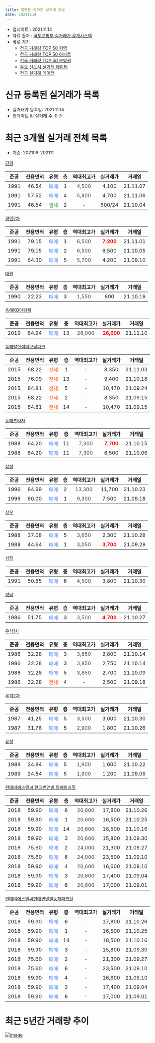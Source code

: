 ```yaml
---
title: 발한동 아파트 실거래 정보
date: 20211114
---
```


* 업데이트 : 2021.11.14
* 자료 출처 : [국토교통부 실거래가 공개시스템](http://rt.molit.go.kr)
* 바로 가기
    * [전국 거래량 TOP 50 지역](https://apt-info.github.io/apt-trade-info/tr)
    * [전국 거래량 TOP 50 아파트](https://apt-info.github.io/apt-trade-info/ta)
    * [전국 거래량 TOP 50 분양권](https://apt-info.github.io/apt-trade-info/tb)
    * [주요 신도시 실거래 데이터](https://apt-info.github.io/apt-trade-info/newtown)
    * [전국 실거래 데이터](https://apt-info.github.io/apt-trade-info/all)



<script async src="https://pagead2.googlesyndication.com/pagead/js/adsbygoogle.js"></script>
<!-- 기본광고 -->
<ins class="adsbygoogle"
     style="display:block"
     data-ad-client="ca-pub-1142216861245946"
     data-ad-slot="4805727019"
     data-ad-format="auto"
     data-full-width-responsive="true"></ins>
<script>
     (adsbygoogle = window.adsbygoogle || []).push({});
</script>


# 신규 등록된 실거래가 목록

* 실거래가 등록일: 2021.11.14
* 업데이트 된 실거래 수: 0 건




<script async src="https://pagead2.googlesyndication.com/pagead/js/adsbygoogle.js"></script>
<!-- 기본광고 -->
<ins class="adsbygoogle"
     style="display:block"
     data-ad-client="ca-pub-1142216861245946"
     data-ad-slot="4805727019"
     data-ad-format="auto"
     data-full-width-responsive="true"></ins>
<script>
     (adsbygoogle = window.adsbygoogle || []).push({});
</script>


# 최근 3개월 실거래 전체 목록
* 기준: 202109-202111


[강경](https://search.naver.com/search.naver?query=%EA%B0%95%EA%B2%BD)

|준공|전용면적|유형|층|역대최고가|실거래가|거래일|
|:---:|:---:|:---:|:---:|:---:|:---:|:---:|
|1991|46.54|<span style="color:#4285F3">매매</span>|1|<span style="color:#444444">4,500</span>|4,100|21.11.07|
|1991|57.52|<span style="color:#4285F3">매매</span>|4|<span style="color:#444444">5,800</span>|4,700|21.11.06|
|1991|46.54|<span style="color:#34A853">월세</span>|2|<span style="color:#444444">-</span>|500/24|21.10.04|

[경민2차](https://search.naver.com/search.naver?query=%EA%B2%BD%EB%AF%BC2%EC%B0%A8)

|준공|전용면적|유형|층|역대최고가|실거래가|거래일|
|:---:|:---:|:---:|:---:|:---:|:---:|:---:|
|1991|79.15|<span style="color:#4285F3">매매</span>|1|<span style="color:#444444">6,500</span>|<b><span style="color:#FF0000">7,200</span></b>|21.11.01|
|1991|79.15|<span style="color:#4285F3">매매</span>|2|<span style="color:#444444">6,500</span>|6,500|21.10.05|
|1991|64.30|<span style="color:#4285F3">매매</span>|5|<span style="color:#444444">5,700</span>|4,200|21.09.10|

[대원](https://search.naver.com/search.naver?query=%EB%8C%80%EC%9B%90)

|준공|전용면적|유형|층|역대최고가|실거래가|거래일|
|:---:|:---:|:---:|:---:|:---:|:---:|:---:|
|1990|22.23|<span style="color:#4285F3">매매</span>|3|<span style="color:#444444">1,550</span>|800|21.10.19|

[동해KD아람채](https://search.naver.com/search.naver?query=%EB%8F%99%ED%95%B4KD%EC%95%84%EB%9E%8C%EC%B1%84)

|준공|전용면적|유형|층|역대최고가|실거래가|거래일|
|:---:|:---:|:---:|:---:|:---:|:---:|:---:|
|2019|84.94|<span style="color:#4285F3">매매</span>|13|<span style="color:#444444">26,000</span>|<b><span style="color:#FF0000">26,600</span></b>|21.11.10|

[동해발한석미모닝파크](https://search.naver.com/search.naver?query=%EB%8F%99%ED%95%B4%EB%B0%9C%ED%95%9C%EC%84%9D%EB%AF%B8%EB%AA%A8%EB%8B%9D%ED%8C%8C%ED%81%AC)

|준공|전용면적|유형|층|역대최고가|실거래가|거래일|
|:---:|:---:|:---:|:---:|:---:|:---:|:---:|
|2015|68.22|<span style="color:#FF5A00">전세</span>|1|<span style="color:#444444">-</span>|8,350|21.11.03|
|2015|76.09|<span style="color:#FF5A00">전세</span>|13|<span style="color:#444444">-</span>|9,400|21.10.18|
|2015|84.81|<span style="color:#FF5A00">전세</span>|5|<span style="color:#444444">-</span>|10,470|21.09.24|
|2015|68.22|<span style="color:#FF5A00">전세</span>|2|<span style="color:#444444">-</span>|8,350|21.09.15|
|2015|84.81|<span style="color:#FF5A00">전세</span>|14|<span style="color:#444444">-</span>|10,470|21.09.15|

[동해프라자](https://search.naver.com/search.naver?query=%EB%8F%99%ED%95%B4%ED%94%84%EB%9D%BC%EC%9E%90)

|준공|전용면적|유형|층|역대최고가|실거래가|거래일|
|:---:|:---:|:---:|:---:|:---:|:---:|:---:|
|1988|64.20|<span style="color:#4285F3">매매</span>|11|<span style="color:#444444">7,300</span>|<b><span style="color:#FF0000">7,700</span></b>|21.10.15|
|1988|64.20|<span style="color:#4285F3">매매</span>|11|<span style="color:#444444">7,300</span>|6,500|21.10.06|

[삼성](https://search.naver.com/search.naver?query=%EC%82%BC%EC%84%B1)

|준공|전용면적|유형|층|역대최고가|실거래가|거래일|
|:---:|:---:|:---:|:---:|:---:|:---:|:---:|
|1996|84.99|<span style="color:#4285F3">매매</span>|2|<span style="color:#444444">13,300</span>|11,700|21.10.23|
|1996|60.00|<span style="color:#4285F3">매매</span>|1|<span style="color:#444444">9,300</span>|7,500|21.09.18|

[삼우](https://search.naver.com/search.naver?query=%EC%82%BC%EC%9A%B0)

|준공|전용면적|유형|층|역대최고가|실거래가|거래일|
|:---:|:---:|:---:|:---:|:---:|:---:|:---:|
|1988|37.08|<span style="color:#4285F3">매매</span>|5|<span style="color:#444444">3,650</span>|2,300|21.10.28|
|1988|44.64|<span style="color:#4285F3">매매</span>|1|<span style="color:#444444">3,050</span>|<b><span style="color:#FF0000">3,700</span></b>|21.09.29|

[삼화](https://search.naver.com/search.naver?query=%EC%82%BC%ED%99%94)

|준공|전용면적|유형|층|역대최고가|실거래가|거래일|
|:---:|:---:|:---:|:---:|:---:|:---:|:---:|
|1991|50.85|<span style="color:#4285F3">매매</span>|6|<span style="color:#444444">4,500</span>|3,800|21.10.30|

[성남](https://search.naver.com/search.naver?query=%EC%84%B1%EB%82%A8)

|준공|전용면적|유형|층|역대최고가|실거래가|거래일|
|:---:|:---:|:---:|:---:|:---:|:---:|:---:|
|1986|51.75|<span style="color:#4285F3">매매</span>|3|<span style="color:#444444">3,500</span>|<b><span style="color:#FF0000">4,700</span></b>|21.10.27|

[우석1차](https://search.naver.com/search.naver?query=%EC%9A%B0%EC%84%9D1%EC%B0%A8)

|준공|전용면적|유형|층|역대최고가|실거래가|거래일|
|:---:|:---:|:---:|:---:|:---:|:---:|:---:|
|1986|32.28|<span style="color:#4285F3">매매</span>|3|<span style="color:#444444">3,850</span>|2,800|21.10.14|
|1986|32.28|<span style="color:#4285F3">매매</span>|3|<span style="color:#444444">3,850</span>|2,750|21.10.14|
|1986|32.28|<span style="color:#4285F3">매매</span>|5|<span style="color:#444444">3,850</span>|2,700|21.10.09|
|1986|32.28|<span style="color:#FF5A00">전세</span>|4|<span style="color:#444444">-</span>|2,500|21.09.18|

[우석2차](https://search.naver.com/search.naver?query=%EC%9A%B0%EC%84%9D2%EC%B0%A8)

|준공|전용면적|유형|층|역대최고가|실거래가|거래일|
|:---:|:---:|:---:|:---:|:---:|:---:|:---:|
|1987|41.25|<span style="color:#4285F3">매매</span>|5|<span style="color:#444444">3,500</span>|3,000|21.10.30|
|1987|31.76|<span style="color:#4285F3">매매</span>|5|<span style="color:#444444">2,900</span>|1,800|21.10.26|

[유성](https://search.naver.com/search.naver?query=%EC%9C%A0%EC%84%B1)

|준공|전용면적|유형|층|역대최고가|실거래가|거래일|
|:---:|:---:|:---:|:---:|:---:|:---:|:---:|
|1989|24.84|<span style="color:#4285F3">매매</span>|5|<span style="color:#444444">1,900</span>|1,600|21.10.22|
|1989|24.84|<span style="color:#4285F3">매매</span>|5|<span style="color:#444444">1,900</span>|1,200|21.09.06|

[현대비에스앤씨 현대썬앤빌 동해파크힐](https://search.naver.com/search.naver?query=%ED%98%84%EB%8C%80%EB%B9%84%EC%97%90%EC%8A%A4%EC%95%A4%EC%94%A8+%ED%98%84%EB%8C%80%EC%8D%AC%EC%95%A4%EB%B9%8C+%EB%8F%99%ED%95%B4%ED%8C%8C%ED%81%AC%ED%9E%90)

|준공|전용면적|유형|층|역대최고가|실거래가|거래일|
|:---:|:---:|:---:|:---:|:---:|:---:|:---:|
|2018|59.90|<span style="color:#4285F3">매매</span>|6|<span style="color:#444444">20,600</span>|17,800|21.10.26|
|2018|59.90|<span style="color:#4285F3">매매</span>|1|<span style="color:#444444">20,600</span>|16,500|21.10.25|
|2018|59.90|<span style="color:#4285F3">매매</span>|14|<span style="color:#444444">20,600</span>|18,500|21.10.16|
|2018|59.90|<span style="color:#4285F3">매매</span>|3|<span style="color:#444444">20,600</span>|15,800|21.09.30|
|2018|75.60|<span style="color:#4285F3">매매</span>|2|<span style="color:#444444">24,000</span>|21,300|21.09.27|
|2018|75.60|<span style="color:#4285F3">매매</span>|6|<span style="color:#444444">24,000</span>|23,500|21.09.10|
|2018|59.90|<span style="color:#4285F3">매매</span>|4|<span style="color:#444444">20,600</span>|16,600|21.09.10|
|2018|59.90|<span style="color:#4285F3">매매</span>|3|<span style="color:#444444">20,600</span>|17,400|21.09.04|
|2018|59.90|<span style="color:#4285F3">매매</span>|6|<span style="color:#444444">20,600</span>|17,000|21.09.01|

[현대비에스앤씨현대썬앤빌동해파크힐](https://search.naver.com/search.naver?query=%ED%98%84%EB%8C%80%EB%B9%84%EC%97%90%EC%8A%A4%EC%95%A4%EC%94%A8%ED%98%84%EB%8C%80%EC%8D%AC%EC%95%A4%EB%B9%8C%EB%8F%99%ED%95%B4%ED%8C%8C%ED%81%AC%ED%9E%90)

|준공|전용면적|유형|층|역대최고가|실거래가|거래일|
|:---:|:---:|:---:|:---:|:---:|:---:|:---:|
|2018|59.90|<span style="color:#4285F3">매매</span>|6|<span style="color:#444444">-</span>|17,800|21.10.26|
|2018|59.90|<span style="color:#4285F3">매매</span>|1|<span style="color:#444444">-</span>|16,500|21.10.25|
|2018|59.90|<span style="color:#4285F3">매매</span>|14|<span style="color:#444444">-</span>|18,500|21.10.16|
|2018|59.90|<span style="color:#4285F3">매매</span>|3|<span style="color:#444444">-</span>|15,800|21.09.30|
|2018|75.60|<span style="color:#4285F3">매매</span>|2|<span style="color:#444444">-</span>|21,300|21.09.27|
|2018|75.60|<span style="color:#4285F3">매매</span>|6|<span style="color:#444444">-</span>|23,500|21.09.10|
|2018|59.90|<span style="color:#4285F3">매매</span>|4|<span style="color:#444444">-</span>|16,600|21.09.10|
|2018|59.90|<span style="color:#4285F3">매매</span>|3|<span style="color:#444444">-</span>|17,400|21.09.04|
|2018|59.90|<span style="color:#4285F3">매매</span>|6|<span style="color:#444444">-</span>|17,000|21.09.01|



<script async src="https://pagead2.googlesyndication.com/pagead/js/adsbygoogle.js"></script>
<!-- 기본광고 -->
<ins class="adsbygoogle"
     style="display:block"
     data-ad-client="ca-pub-1142216861245946"
     data-ad-slot="4805727019"
     data-ad-format="auto"
     data-full-width-responsive="true"></ins>
<script>
     (adsbygoogle = window.adsbygoogle || []).push({});
</script>


# 최근 5년간 거래량 추이


<div style="width:100%;">
    <canvas id="deal_progress" height="200"></canvas>
</div>

<script>
new Chart(document.getElementById("deal_progress"), {
    type: 'line',
    data: {
        labels: ['16.01','16.02','16.03','16.04','16.05','16.06','16.07','16.08','16.09','16.10','16.11','16.12','17.01','17.02','17.03','17.04','17.05','17.06','17.07','17.08','17.09','17.10','17.11','17.12','18.01','18.02','18.03','18.04','18.05','18.06','18.07','18.08','18.09','18.10','18.11','18.12','19.01','19.02','19.03','19.04','19.05','19.06','19.07','19.08','19.09','19.10','19.11','19.12','20.01','20.02','20.03','20.04','20.05','20.06','20.07','20.08','20.09','20.10','20.11','20.12','21.01','21.02','21.03','21.04','21.05','21.06','21.07','21.08','21.09','21.10','21.11'],
        datasets: [{
            label: '매매/분양권',
            data: [11,8,6,4,10,21,4,19,16,10,9,11,4,6,10,8,18,12,4,11,4,3,9,6,4,8,10,7,5,10,12,5,9,10,11,12,5,12,14,7,8,8,7,9,9,8,14,3,14,12,6,4,8,7,14,7,8,12,13,11,13,9,11,12,17,7,18,18,16,20,4],
            borderColor: "rgba(66, 133, 243, 1)",
            backgroundColor: "rgba(66, 133, 243, 0.05)",
            borderWidth: 1,
            pointRadius: 0,
            fill: false,
            lineTension: 0
        },{
            label: '전/월세',
            data: [0,0,3,2,2,1,2,175,6,1,1,1,2,95,13,5,2,0,1,173,18,4,1,2,1,1,2,1,3,2,7,186,26,17,10,4,5,7,13,11,3,1,7,2,155,21,4,4,6,10,9,9,11,11,7,5,4,6,4,11,3,7,10,3,5,1,2,4,4,2,1],
            borderColor: "rgba(255, 90, 0, 1)",
            backgroundColor: "rgba(255, 90, 0, 0.05)",
            borderWidth: 1,
            pointRadius: 0,
            fill: false,
            lineTension: 0
        },{
            label: '합계',
            data: [11,8,9,6,12,22,6,194,22,11,10,12,6,101,23,13,20,12,5,184,22,7,10,8,5,9,12,8,8,12,19,191,35,27,21,16,10,19,27,18,11,9,14,11,164,29,18,7,20,22,15,13,19,18,21,12,12,18,17,22,16,16,21,15,22,8,20,22,20,22,5],
            borderColor: "rgba(0, 0, 0, 1)",
            backgroundColor: "rgba(0, 0, 0, 0.03)",
            borderWidth: 0.1,
            pointRadius: 0,
            fill: true,
            lineTension: 0
        }
        ]
    },
    options: {
        responsive: true,
        title: {
            display: false
        },
        tooltips: {
            mode: 'index',
            intersect: false
        },
        hover: {
            mode: 'nearest',
            intersect: true
        },
        scales: {
            xAxes: [{
                display: true,
                scaleLabel: {
                    display: true,
                    labelString: '년/월'
                }
            }],
            yAxes: [{
                display: true,
                ticks: {
                    suggestedMin: 0,
                },
                scaleLabel: {
                    display: true,
                    labelString: '실거래 수'
                }
            }]
        }
    }
});

</script>


[![image](https://apt-info.github.io/images/2020-01-03-apt-trade-info/1024x500.png)](https://play.google.com/store/apps/details?id=com.aptinfo.apttradeinfo)

